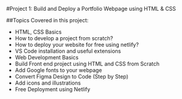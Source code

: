 
#Project 1: Build and Deploy a Portfolio Webpage using HTML & CSS

##Topics Covered in this project:
- HTML, CSS Basics
- How to develop a project from scratch?
- How to deploy your website for free using netlify?
- VS Code installation and useful extensions
- Web Development Basics
- Build Front end project using HTML and CSS from Scratch
- Add Google fonts to your webpage
- Convert Figma Design to Code (Step by Step)
- Add icons and illustrations
- Free Deployment using Netlify
